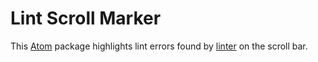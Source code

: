 # Lint Scroll Marker

This [Atom](https://atom.io/) package highlights lint errors found by [linter](https://atom.io/packages/linter) on the scroll bar.
